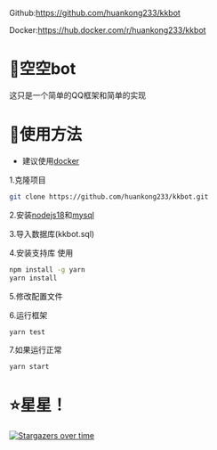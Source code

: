 Github:https://github.com/huankong233/kkbot

Docker:https://hub.docker.com/r/huankong233/kkbot

# 🤖空空bot
这只是一个简单的QQ框架和简单的实现

# 🎉使用方法

- 建议使用[docker](https://hub.docker.com/r/huankong233/kkbot)

1.克隆项目
~~~sh
git clone https://github.com/huankong233/kkbot.git
~~~

2.安装[nodejs18](https://nodejs.org/dist/v18.12.1/)和[mysql](https://www.mysql.com/)

3.导入数据库(kkbot.sql)

4.安装支持库
使用
~~~sh
npm install -g yarn
yarn install
~~~

5.修改配置文件

6.运行框架
~~~sh
yarn test
~~~

7.如果运行正常
~~~
yarn start
~~~

# ⭐星星！

[![Stargazers over time](https://starchart.cc/huankong233/kkbot.svg)](https://starchart.cc/huankong233/kkbot)
